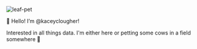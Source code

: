 
![leaf-pet](https://github.com/kaceyclougher/kaceyclougher/assets/137820049/d8761a25-f90d-4339-8e94-8a52492f0098)

👋 Hello! I’m @kaceyclougher!

Interested in all things data. I'm either here or petting some cows in a field somewhere 🐄

<!---
kaceyclougher/kaceyclougher is a ✨ special ✨ repository because its `README.md` (this file) appears on your GitHub profile.
You can click the Preview link to take a look at your changes.
--->
